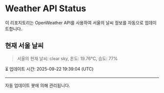 
# Weather API Status

이 리포지토리는 OpenWeather API를 사용하여 서울의 날씨 정보를 자동으로 업데이트합니다.

## 현재 서울 날씨
> 서울의 현재 날씨: clear sky, 온도: 19.76°C, 습도: 77%

⏳ 업데이트 시간: 2025-09-22 19:39:04 (UTC)

---
자동 업데이트 봇에 의해 관리됩니다.
